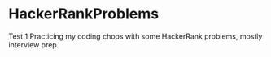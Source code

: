 # HackerRankProblems
Test 1
Practicing my coding chops with some HackerRank problems, mostly interview prep.
